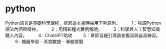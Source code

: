 # python
 Python語言是基礎科學課程，撰寫這本書時採用下列原則。 　　
 1：強調Python語法內涵與精神。 　　
 2：用精彩程式實例解說。 　　
 3：科學與人工智慧知識融入內容。 　　
 4 : ChatGPT助攻 　　
 5：章節習題引導讀者複習與自我練習。 　　
 6 : 機器學習 - 真實數據 – 專題實戰 
